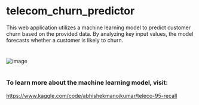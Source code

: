 # telecom_churn_predictor

This web application utilizes a machine learning model to predict customer churn based on the provided data. By analyzing key input values, the model forecasts whether a customer is likely 
to churn.

#
![image](https://github.com/user-attachments/assets/93d35b95-d9c1-4c65-bbac-f5e8c83aebad)
#

### To learn more about the machine learning model, visit:
https://www.kaggle.com/code/abhishekmanojkumar/teleco-95-recall
